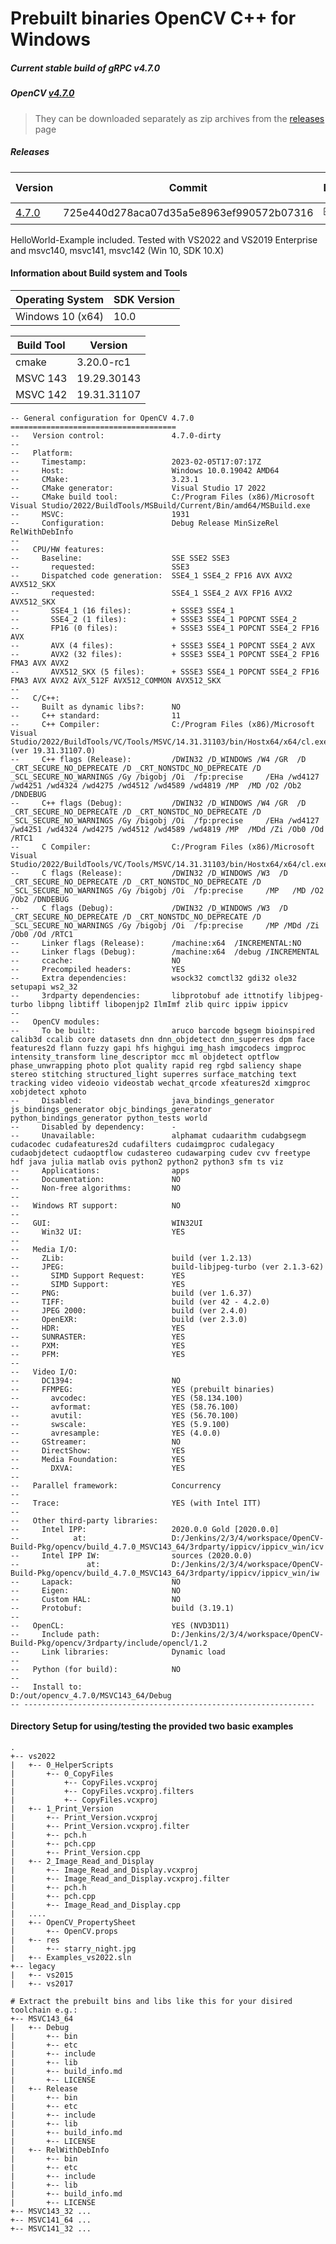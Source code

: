 # Prebuilt binaries OpenCV C++ for Windows

##### Current stable build of gRPC v4.7.0

##### OpenCV [v4.7.0](https://github.com/opencv/opencv/releases/tag/v4.7.0) 

> They can be downloaded separately as zip archives from the  [releases](https://github.com/thommyho/Cpp-OpenCV-Windows-PreBuilts/releases) page

##### Releases

| Version                                                                               | Commit                                   | Debug                   | Release                 | RelWithDebInfo          | MSVC143 32Bit           | MSVC143 64Bit           | MSVC142 32Bit           | MSVC142 64Bit           | MSVC141 32 Bit | MSVC141 64 Bit | MSVC140 32 Bit | MSVC140 64 Bit | Example                 |
|---------------------------------------------------------------------------------------|------------------------------------------|-------------------------|-------------------------|-------------------------|-------------------------|-------------------------|-------------------------|-------------------------|----------------|----------------|----------------|----------------|-------------------------|
| [4.7.0](https://github.com/thommyho/Cpp-OpenCV-Windows-PreBuilts/releases/tag/v4.7.0) | 725e440d278aca07d35a5e8963ef990572b07316 | :ballot_box_with_check: | :ballot_box_with_check: | :ballot_box_with_check: | :ballot_box_with_check: | :ballot_box_with_check: | :ballot_box_with_check: | :ballot_box_with_check: |                |                |                |                | :ballot_box_with_check: |

HelloWorld-Example included. Tested with VS2022 and VS2019 Enterprise and msvc140, msvc141, msvc142 (Win 10, SDK 10.X)

#### Information about Build system and Tools

| Operating System | SDK Version |
|------------------|-------------|
| Windows 10 (x64) | 10.0        |

| Build Tool | Version     |
|------------|-------------|
| cmake      | 3.20.0-rc1  |
| MSVC 143   | 19.29.30143 |
| MSVC 142   | 19.31.31107 |

```console
-- General configuration for OpenCV 4.7.0 =====================================
--   Version control:               4.7.0-dirty
-- 
--   Platform:
--     Timestamp:                   2023-02-05T17:07:17Z
--     Host:                        Windows 10.0.19042 AMD64
--     CMake:                       3.23.1
--     CMake generator:             Visual Studio 17 2022
--     CMake build tool:            C:/Program Files (x86)/Microsoft Visual Studio/2022/BuildTools/MSBuild/Current/Bin/amd64/MSBuild.exe
--     MSVC:                        1931
--     Configuration:               Debug Release MinSizeRel RelWithDebInfo
-- 
--   CPU/HW features:
--     Baseline:                    SSE SSE2 SSE3
--       requested:                 SSE3
--     Dispatched code generation:  SSE4_1 SSE4_2 FP16 AVX AVX2 AVX512_SKX
--       requested:                 SSE4_1 SSE4_2 AVX FP16 AVX2 AVX512_SKX
--       SSE4_1 (16 files):         + SSSE3 SSE4_1
--       SSE4_2 (1 files):          + SSSE3 SSE4_1 POPCNT SSE4_2
--       FP16 (0 files):            + SSSE3 SSE4_1 POPCNT SSE4_2 FP16 AVX
--       AVX (4 files):             + SSSE3 SSE4_1 POPCNT SSE4_2 AVX
--       AVX2 (32 files):           + SSSE3 SSE4_1 POPCNT SSE4_2 FP16 FMA3 AVX AVX2
--       AVX512_SKX (5 files):      + SSSE3 SSE4_1 POPCNT SSE4_2 FP16 FMA3 AVX AVX2 AVX_512F AVX512_COMMON AVX512_SKX
-- 
--   C/C++:
--     Built as dynamic libs?:      NO
--     C++ standard:                11
--     C++ Compiler:                C:/Program Files (x86)/Microsoft Visual Studio/2022/BuildTools/VC/Tools/MSVC/14.31.31103/bin/Hostx64/x64/cl.exe  (ver 19.31.31107.0)
--     C++ flags (Release):         /DWIN32 /D_WINDOWS /W4 /GR  /D _CRT_SECURE_NO_DEPRECATE /D _CRT_NONSTDC_NO_DEPRECATE /D _SCL_SECURE_NO_WARNINGS /Gy /bigobj /Oi  /fp:precise     /EHa /wd4127 /wd4251 /wd4324 /wd4275 /wd4512 /wd4589 /wd4819 /MP  /MD /O2 /Ob2 /DNDEBUG 
--     C++ flags (Debug):           /DWIN32 /D_WINDOWS /W4 /GR  /D _CRT_SECURE_NO_DEPRECATE /D _CRT_NONSTDC_NO_DEPRECATE /D _SCL_SECURE_NO_WARNINGS /Gy /bigobj /Oi  /fp:precise     /EHa /wd4127 /wd4251 /wd4324 /wd4275 /wd4512 /wd4589 /wd4819 /MP  /MDd /Zi /Ob0 /Od /RTC1 
--     C Compiler:                  C:/Program Files (x86)/Microsoft Visual Studio/2022/BuildTools/VC/Tools/MSVC/14.31.31103/bin/Hostx64/x64/cl.exe
--     C flags (Release):           /DWIN32 /D_WINDOWS /W3  /D _CRT_SECURE_NO_DEPRECATE /D _CRT_NONSTDC_NO_DEPRECATE /D _SCL_SECURE_NO_WARNINGS /Gy /bigobj /Oi  /fp:precise     /MP   /MD /O2 /Ob2 /DNDEBUG 
--     C flags (Debug):             /DWIN32 /D_WINDOWS /W3  /D _CRT_SECURE_NO_DEPRECATE /D _CRT_NONSTDC_NO_DEPRECATE /D _SCL_SECURE_NO_WARNINGS /Gy /bigobj /Oi  /fp:precise     /MP /MDd /Zi /Ob0 /Od /RTC1 
--     Linker flags (Release):      /machine:x64  /INCREMENTAL:NO 
--     Linker flags (Debug):        /machine:x64  /debug /INCREMENTAL 
--     ccache:                      NO
--     Precompiled headers:         YES
--     Extra dependencies:          wsock32 comctl32 gdi32 ole32 setupapi ws2_32
--     3rdparty dependencies:       libprotobuf ade ittnotify libjpeg-turbo libpng libtiff libopenjp2 IlmImf zlib quirc ippiw ippicv
-- 
--   OpenCV modules:
--     To be built:                 aruco barcode bgsegm bioinspired calib3d ccalib core datasets dnn dnn_objdetect dnn_superres dpm face features2d flann fuzzy gapi hfs highgui img_hash imgcodecs imgproc intensity_transform line_descriptor mcc ml objdetect optflow phase_unwrapping photo plot quality rapid reg rgbd saliency shape stereo stitching structured_light superres surface_matching text tracking video videoio videostab wechat_qrcode xfeatures2d ximgproc xobjdetect xphoto
--     Disabled:                    java_bindings_generator js_bindings_generator objc_bindings_generator python_bindings_generator python_tests world
--     Disabled by dependency:      -
--     Unavailable:                 alphamat cudaarithm cudabgsegm cudacodec cudafeatures2d cudafilters cudaimgproc cudalegacy cudaobjdetect cudaoptflow cudastereo cudawarping cudev cvv freetype hdf java julia matlab ovis python2 python2 python3 sfm ts viz
--     Applications:                apps
--     Documentation:               NO
--     Non-free algorithms:         NO
-- 
--   Windows RT support:            NO
-- 
--   GUI:                           WIN32UI
--     Win32 UI:                    YES
-- 
--   Media I/O: 
--     ZLib:                        build (ver 1.2.13)
--     JPEG:                        build-libjpeg-turbo (ver 2.1.3-62)
--       SIMD Support Request:      YES
--       SIMD Support:              YES
--     PNG:                         build (ver 1.6.37)
--     TIFF:                        build (ver 42 - 4.2.0)
--     JPEG 2000:                   build (ver 2.4.0)
--     OpenEXR:                     build (ver 2.3.0)
--     HDR:                         YES
--     SUNRASTER:                   YES
--     PXM:                         YES
--     PFM:                         YES
-- 
--   Video I/O:
--     DC1394:                      NO
--     FFMPEG:                      YES (prebuilt binaries)
--       avcodec:                   YES (58.134.100)
--       avformat:                  YES (58.76.100)
--       avutil:                    YES (56.70.100)
--       swscale:                   YES (5.9.100)
--       avresample:                YES (4.0.0)
--     GStreamer:                   NO
--     DirectShow:                  YES
--     Media Foundation:            YES
--       DXVA:                      YES
-- 
--   Parallel framework:            Concurrency
-- 
--   Trace:                         YES (with Intel ITT)
-- 
--   Other third-party libraries:
--     Intel IPP:                   2020.0.0 Gold [2020.0.0]
--            at:                   D:/Jenkins/2/3/4/workspace/OpenCV-Build-Pkg/opencv/build_4.7.0_MSVC143_64/3rdparty/ippicv/ippicv_win/icv
--     Intel IPP IW:                sources (2020.0.0)
--               at:                D:/Jenkins/2/3/4/workspace/OpenCV-Build-Pkg/opencv/build_4.7.0_MSVC143_64/3rdparty/ippicv/ippicv_win/iw
--     Lapack:                      NO
--     Eigen:                       NO
--     Custom HAL:                  NO
--     Protobuf:                    build (3.19.1)
-- 
--   OpenCL:                        YES (NVD3D11)
--     Include path:                D:/Jenkins/2/3/4/workspace/OpenCV-Build-Pkg/opencv/3rdparty/include/opencl/1.2
--     Link libraries:              Dynamic load
-- 
--   Python (for build):            NO
-- 
--   Install to:                    D:/out/opencv_4.7.0/MSVC143_64/Debug
-- -----------------------------------------------------------------

```

#### Directory Setup for using/testing the provided two basic examples

```console
.
+-- vs2022
|   +-- 0_HelperScripts
|       +-- 0_CopyFiles
|           +-- CopyFiles.vcxproj
|           +-- CopyFiles.vcxproj.filters
|           +-- CopyFiles.vcxproj
|   +-- 1_Print_Version
|       +-- Print_Version.vcxproj
|       +-- Print_Version.vcxproj.filter
|       +-- pch.h
|       +-- pch.cpp
|       +-- Print_Version.cpp
|   +-- 2_Image_Read_and_Display
|       +-- Image_Read_and_Display.vcxproj
|       +-- Image_Read_and_Display.vcxproj.filter
|       +-- pch.h
|       +-- pch.cpp
|       +-- Image_Read_and_Display.cpp
|   ....
|   +-- OpenCV_PropertySheet
|       +-- OpenCV.props
|   +-- res
|       +-- starry_night.jpg
|   +-- Examples_vs2022.sln
+-- legacy
|   +-- vs2015
|   +-- vs2017

# Extract the prebuilt bins and libs like this for your disired toolchain e.g.:
+-- MSVC143_64
|   +-- Debug
|       +-- bin
|       +-- etc
|       +-- include
|       +-- lib
|       +-- build_info.md
|       +-- LICENSE
|   +-- Release
|       +-- bin
|       +-- etc
|       +-- include
|       +-- lib
|       +-- build_info.md
|       +-- LICENSE
|   +-- RelWithDebInfo
|       +-- bin
|       +-- etc
|       +-- include
|       +-- lib
|       +-- build_info.md
|       +-- LICENSE
+-- MSVC143_32 ...
+-- MSVC141_64 ...
+-- MSVC141_32 ...
```

